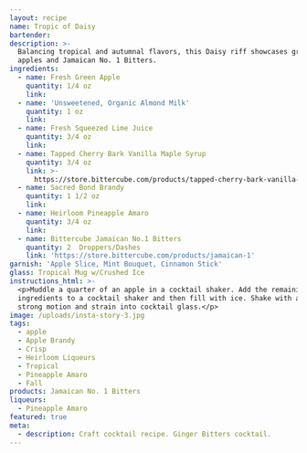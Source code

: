 ```yaml
---
layout: recipe
name: Tropic of Daisy
bartender:
description: >-
  Balancing tropical and autumnal flavors, this Daisy riff showcases green
  apples and Jamaican No. 1 Bitters.
ingredients:
  - name: Fresh Green Apple
    quantity: 1/4 oz
    link:
  - name: 'Unsweetened, Organic Almond Milk'
    quantity: 1 oz
    link:
  - name: Fresh Squeezed Lime Juice
    quantity: 3/4 oz
    link:
  - name: Tapped Cherry Bark Vanilla Maple Syrup
    quantity: 3/4 oz
    link: >-
      https://store.bittercube.com/products/tapped-cherry-bark-vanilla-bitters-infused-maple-syrup
  - name: Sacred Bond Brandy
    quantity: 1 1/2 oz
    link:
  - name: Heirloom Pineapple Amaro
    quantity: 3/4 oz
    link:
  - name: Bittercube Jamaican No.1 Bitters
    quantity: 2  Droppers/Dashes
    link: 'https://store.bittercube.com/products/jamaican-1'
garnish: 'Apple Slice, Mint Bouquet, Cinnamon Stick'
glass: Tropical Mug w/Crushed Ice
instructions_html: >-
  <p>Muddle a quarter of an apple in a cocktail shaker. Add the remaining
  ingredients to a cocktail shaker and then fill with ice. Shake with a fluid,
  strong motion and strain into cocktail glass.</p>
image: /uploads/insta-story-3.jpg
tags:
  - apple
  - Apple Brandy
  - Crisp
  - Heirloom Liqueurs
  - Tropical
  - Pineapple Amaro
  - Fall
products: Jamaican No. 1 Bitters
liqueurs:
  - Pineapple Amaro
featured: true
meta:
  - description: Craft cocktail recipe. Ginger Bitters cocktail.
---
```


